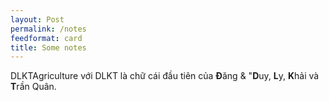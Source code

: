 ```yaml
---
layout: Post
permalink: /notes
feedformat: card
title: Some notes
---
```


DLKTAgriculture với DLKT là chữ cái đầu tiên của <b>Đ</b>ăng & "<b>D</b>uy, <b>L</b>y, <b>K</b>hải và <b>T</b>rần Quân.
